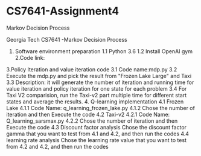 # CS7641-Assignment4
Markov Decision Process

Georgia Tech CS7641 -Markov Decision Process
1. Software environment preparation
	1.1 Python 3.6
	1.2 Install OpenAI gym
2.Code link:
	
3.Policy Iteration and value iteration code
	3.1 Code name:mdp.py
	3.2 Execute the mdp.py and pick the result from "Frozen Lake Large" and Taxi
	3.3 Description: it will generate the number of iteration and running time for value iteration and policy iteration for one state for each problem
	3.4 For Taxi V2 comparision, run the Taxi-v2 part multiple time for different start states and average the results.
4. Q-learning implementation
	4.1 Frozen Lake
		4.1.1 Code Name: q_learning_frozen_lake.py
		4.1.2 Chose the number of iteration and then Execute the code
	4.2 Taxi-v2
		4.2.1 Code Name: Q_learning_sarsmax.py
		4.2.2 Chose the number of iteration and then Execute the code
	4.3 Discount factor analysis
		Chose the discount factor gamma that you want to test from 4.1 and 4.2, and then run the codes
	4.4 learning rate analysis
		Chose the learning rate value that you want to test from 4.2 and 4.2, and then run the codes
